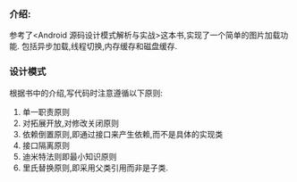 ### 介绍:

参考了<Android 源码设计模式解析与实战>这本书,实现了一个简单的图片加载功能.
包括异步加载,线程切换,内存缓存和磁盘缓存.

### 设计模式
根据书中的介绍,写代码时注意遵循以下原则:
1. 单一职责原则
2. 对拓展开放,对修改关闭原则
3. 依赖倒置原则,即通过接口来产生依赖,而不是具体的实现类
4. 接口隔离原则
5. 迪米特法则即最小知识原则
6. 里氏替换原则,即采用父类引用而非是子类.
